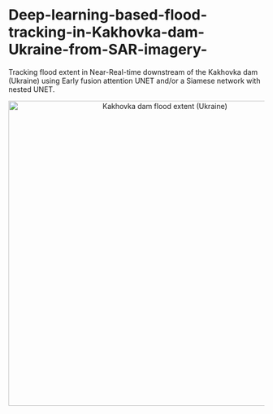 # Deep-learning-based-flood-tracking-in-Kakhovka-dam-Ukraine-from-SAR-imagery-
Tracking flood extent in Near-Real-time downstream of the Kakhovka dam (Ukraine) using Early fusion attention UNET and/or a Siamese network with nested UNET.

<p align="center">
  <img src="https://github.com/crisjosil/Deep-learning-based-flood-tracking-in-Kakhovka-dam-Ukraine-from-SAR-imagery-/
/blob/master/./Flood_tracking_maps/20230609_S1_Multitemporal_RGB.png?raw=true" width="600" title="Kakhovka dam flood extent (Ukraine)">
</p>
